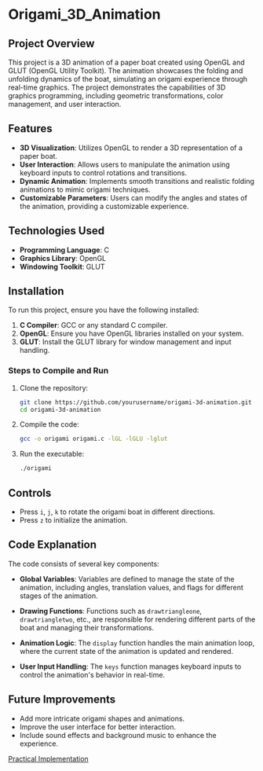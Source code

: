 # Origami_3D_Animation

## Project Overview

This project is a 3D animation of a paper boat created using OpenGL and GLUT (OpenGL Utility Toolkit). The animation showcases the folding and unfolding dynamics of the boat, simulating an origami experience through real-time graphics. The project demonstrates the capabilities of 3D graphics programming, including geometric transformations, color management, and user interaction.

## Features

- **3D Visualization**: Utilizes OpenGL to render a 3D representation of a paper boat.
- **User Interaction**: Allows users to manipulate the animation using keyboard inputs to control rotations and transitions.
- **Dynamic Animation**: Implements smooth transitions and realistic folding animations to mimic origami techniques.
- **Customizable Parameters**: Users can modify the angles and states of the animation, providing a customizable experience.

## Technologies Used

- **Programming Language**: C
- **Graphics Library**: OpenGL
- **Windowing Toolkit**: GLUT

## Installation

To run this project, ensure you have the following installed:

1. **C Compiler**: GCC or any standard C compiler.
2. **OpenGL**: Ensure you have OpenGL libraries installed on your system.
3. **GLUT**: Install the GLUT library for window management and input handling.

### Steps to Compile and Run

1. Clone the repository:
   ```bash
   git clone https://github.com/yourusername/origami-3d-animation.git
   cd origami-3d-animation
   ```

2. Compile the code:
   ```bash
   gcc -o origami origami.c -lGL -lGLU -lglut
   ```

3. Run the executable:
   ```bash
   ./origami
   ```

## Controls

- Press `i`, `j`, `k` to rotate the origami boat in different directions.
- Press `z` to initialize the animation.

## Code Explanation

The code consists of several key components:

- **Global Variables**: Variables are defined to manage the state of the animation, including angles, translation values, and flags for different stages of the animation.

- **Drawing Functions**: Functions such as `drawtriangleone`, `drawtriangletwo`, etc., are responsible for rendering different parts of the boat and managing their transformations.

- **Animation Logic**: The `display` function handles the main animation loop, where the current state of the animation is updated and rendered.

- **User Input Handling**: The `keys` function manages keyboard inputs to control the animation's behavior in real-time.

## Future Improvements

- Add more intricate origami shapes and animations.
- Improve the user interface for better interaction.
- Include sound effects and background music to enhance the experience.


[Practical Implementation](https://github.com/user-attachments/assets/4bbff6c7-bc3b-4bf6-b281-e66299f63959)
